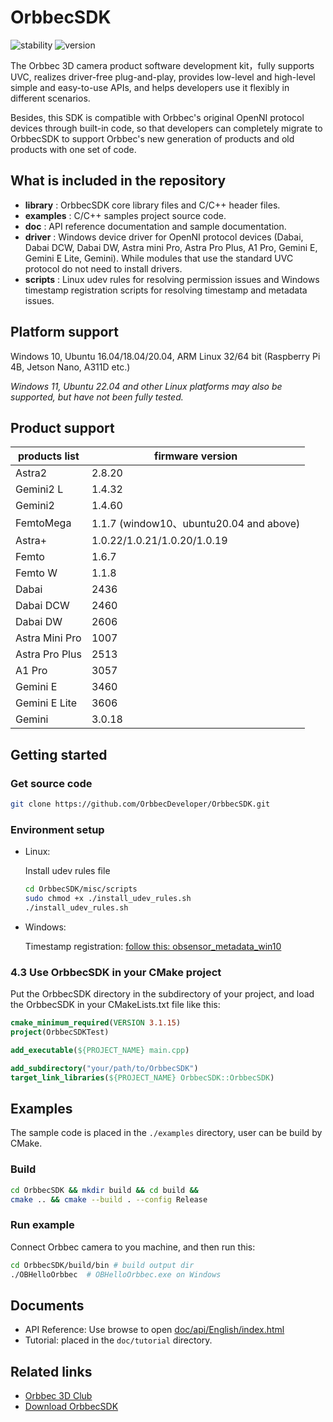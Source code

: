 # OrbbecSDK

![stability](https://img.shields.io/badge/stability-stable-green) ![version](https://img.shields.io/badge/version-1.6.3-green)

The Orbbec 3D camera product software development kit，fully supports UVC, realizes driver-free plug-and-play, provides low-level and high-level simple and easy-to-use APIs, and helps developers use it flexibly in different scenarios.

Besides, this SDK is compatible with Orbbec's original OpenNI protocol devices through built-in code, so that developers can completely migrate to OrbbecSDK to support Orbbec's new generation of products and old products with one set of code.

## What is included in the repository

* **library** : OrbbecSDK core library files and C/C++ header files.
* **examples** : C/C++ samples project source code.
* **doc** : API reference documentation and sample documentation.
* **driver** : Windows device driver for OpenNI protocol devices (Dabai, Dabai DCW, Dabai DW, Astra mini Pro, Astra Pro Plus, A1 Pro, Gemini E, Gemini E Lite, Gemini). While modules that use the standard UVC protocol do not need to install drivers.
* **scripts** : Linux udev rules for resolving permission issues and Windows timestamp registration scripts for resolving timestamp and metadata issues.

## Platform support

Windows 10, Ubuntu 16.04/18.04/20.04, ARM Linux 32/64 bit (Raspberry Pi 4B, Jetson Nano, A311D etc.)

*Windows 11, Ubuntu 22.04 and other Linux platforms may also be supported, but have not been fully tested.*

## Product support

| **products list** | **firmware version** |
| --- | --- |
| Astra2         | 2.8.20                     |
| Gemini2 L      | 1.4.32                     |
| Gemini2        | 1.4.60                     |
| FemtoMega      | 1.1.7  (window10、ubuntu20.04 and above)|
| Astra+         | 1.0.22/1.0.21/1.0.20/1.0.19 |
| Femto          | 1.6.7                       |
| Femto W        | 1.1.8                       |
| Dabai          | 2436                        |
| Dabai DCW      | 2460                        |
| Dabai DW       | 2606                        |
| Astra Mini Pro | 1007                        |
| Astra Pro Plus | 2513                        |
| A1 Pro         | 3057                        |
| Gemini E       | 3460                        |
| Gemini E Lite  | 3606                        |
| Gemini         | 3.0.18                      |

## Getting started

### Get source code

```bash
git clone https://github.com/OrbbecDeveloper/OrbbecSDK.git
```

### Environment setup

* Linux:

    Install udev rules file

    ``` bash
    cd OrbbecSDK/misc/scripts
    sudo chmod +x ./install_udev_rules.sh
    ./install_udev_rules.sh
    ```

* Windows:

    Timestamp registration: [follow this: obsensor_metadata_win10](misc\scripts\obsensor_metadata_win10.md)

### 4.3 Use OrbbecSDK in your CMake project

Put the OrbbecSDK directory in the subdirectory of your project, and load the OrbbecSDK in your CMakeLists.txt file like this:

```cmake
cmake_minimum_required(VERSION 3.1.15)
project(OrbbecSDKTest)

add_executable(${PROJECT_NAME} main.cpp)

add_subdirectory("your/path/to/OrbbecSDK")
target_link_libraries(${PROJECT_NAME} OrbbecSDK::OrbbecSDK)
```

## Examples

The sample code is placed in the `./examples` directory, user can be build by CMake.

### Build

```bash
cd OrbbecSDK && mkdir build && cd build &&
cmake .. && cmake --build . --config Release
```

### Run example

Connect Orbbec camera to you machine, and then run this:

``` bash
cd OrbbecSDK/build/bin # build output dir
./OBHelloOrbbec  # OBHelloOrbbec.exe on Windows
```

## Documents

* API Reference: Use browse to open [doc/api/English/index.html](doc/api/English/index.html)
* Tutorial:  placed in the `doc/tutorial` directory.

## Related links

* [Orbbec 3D Club](https://3dclub.orbbec3d.com)
* [Download OrbbecSDK](https://www.orbbec.com/developers/orbbec-sdk/)